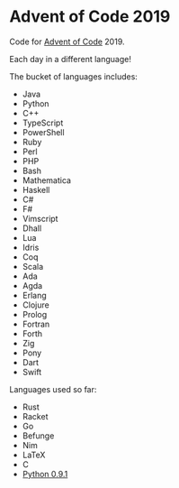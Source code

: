 # Advent of Code 2019

Code for [Advent of Code][aoc] 2019.

Each day in a different language!

The bucket of languages includes:

- Java
- Python
- C++
- TypeScript
- PowerShell
- Ruby
- Perl
- PHP
- Bash
- Mathematica
- Haskell
- C#
- F#
- Vimscript
- Dhall
- Lua
- Idris
- Coq
- Scala
- Ada
- Agda
- Erlang
- Clojure
- Prolog
- Fortran
- Forth
- Zig
- Pony
- Dart
- Swift

Languages used so far:

- Rust
- Racket
- Go
- Befunge
- Nim
- LaTeX
- C
- [Python 0.9.1](https://www.python.org/download/releases/early/)

[aoc]: https://adventofcode.com/
